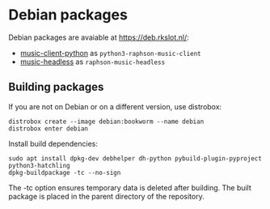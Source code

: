 # Debian packages

Debian packages are avaiable at https://deb.rkslot.nl/:

  * [music-client-python](https://codeberg.org/raphson/music-client-python) as `python3-raphson-music-client`
  * [music-headless](https://codeberg.org/raphson/music-headless) as `raphson-music-headless`


## Building packages

If you are not on Debian or on a different version, use distrobox:
```
distrobox create --image debian:bookworm --name debian
distrobox enter debian
```

Install build dependencies:
```
sudo apt install dpkg-dev debhelper dh-python pybuild-plugin-pyproject python3-hatchling
dpkg-buildpackage -tc --no-sign
```

The -tc option ensures temporary data is deleted after building. The built package is placed in the parent directory of the repository.
